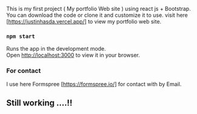 This is my first project ( My portfolio Web site ) using react js + Bootstrap.
You can download the code or clone it and customize it to use.
visit here [https://justinhasda.vercel.app/] to view my portfolio web site.

### `npm start`

Runs the app in the development mode.\
Open [http://localhost:3000](http://localhost:3000) to view it in your browser.

### For contact 
I use here Formspree [https://formspree.io/] for contact with by Email.


## Still working ....!!